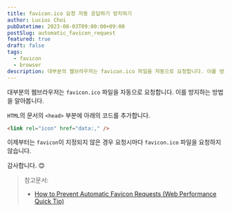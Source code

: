 ```yaml
---
title: favicon.ico 요청 자동 응답하기 방지하기
author: Lucius Choi
pubDatetime: 2023-08-03T09:00:00+09:00
postSlug: automatic_favicon_request
featured: true
draft: false
tags:
  - favicon
  - browser
description: 대부분의 웹브라우저는 favicon.ico 파일을 자동으로 요청합니다. 이를 방지하는 방법을 알아봅니다.
---
```


대부분의 웹브라우저는 `favicon.ico` 파일을 자동으로 요청합니다. 이를 방지하는 방법을 알아봅니다.

`HTML`의 문서의 `<head>` 부분에 아래의 코드를 추가합니다.

```html
<link rel="icon" href="data:," />
```

이제부터는 `favicon`이 지정되지 않은 경우 요청시마다 `favicon.ico` 파일을 요청하지 않습니다.

감사합니다. 😊

> 참고문서:
>
> - [How to Prevent Automatic Favicon Requests (Web Performance Quick Tip)](https://webdesign.tutsplus.com/prevent-automatic-favicon-requests--cms-34762t)
